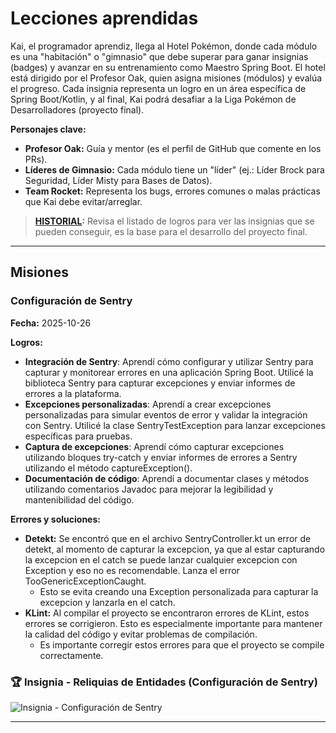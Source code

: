 # Lecciones aprendidas

Kai, el programador aprendiz, llega al Hotel Pokémon, donde cada módulo es una "habitación" o "gimnasio" que debe superar para ganar insignias (badges) y avanzar en su entrenamiento como Maestro Spring Boot. El hotel está dirigido por el Profesor Oak, quien asigna misiones (módulos) y evalúa el progreso. Cada insignia representa un logro en un área específica de Spring Boot/Kotlin, y al final, Kai podrá desafiar a la Liga Pokémon de Desarrolladores (proyecto final).

**Personajes clave:**

- **Profesor Oak:** Guía y mentor (es el perfil de GitHub que comente en los PRs).
- **Líderes de Gimnasio:** Cada módulo tiene un "líder" (ej.: Líder Brock para Seguridad, Líder Misty para Bases de Datos).
- **Team Rocket:** Representa los bugs, errores comunes o malas prácticas que Kai debe evitar/arreglar.

> **[HISTORIAL](HISTORIAL.md):** Revisa el listado de logros para ver las insignias que se pueden conseguir, es la base para el desarrollo del proyecto final.

---

## Misiones

### Configuración de Sentry

**Fecha:** 2025-10-26

**Logros:**

- **Integración de Sentry**: Aprendí cómo configurar y utilizar Sentry para capturar y monitorear errores en una aplicación Spring Boot. Utilicé la biblioteca Sentry para capturar excepciones y enviar informes de errores a la plataforma.
- **Excepciones personalizadas**: Aprendí a crear excepciones personalizadas para simular eventos de error y validar la integración con Sentry. Utilicé la clase SentryTestException para lanzar excepciones específicas para pruebas.
- **Captura de excepciones**: Aprendí cómo capturar excepciones utilizando bloques try-catch y enviar informes de errores a Sentry utilizando el método captureException().
- **Documentación de código**: Aprendí a documentar clases y métodos utilizando comentarios Javadoc para mejorar la legibilidad y mantenibilidad del código.

**Errores y soluciones:**

- **Detekt:** Se encontró que en el archivo SentryController.kt un error de detekt, al momento de capturar la excepcion, ya que al estar capturando la excepcion en el catch se puede lanzar cualquier excepcion con Exception y eso no es recomendable. Lanza el error TooGenericExceptionCaught. 
  - Esto se evita creando una Exception personalizada para capturar la excepcion y lanzarla en el catch.
- **KLint:** Al compilar el proyecto se encontraron errores de KLint, estos errores se corrigieron. Esto es especialmente importante para mantener la calidad del código y evitar problemas de compilación.
  - Es importante corregir estos errores para que el proyecto se compile correctamente.

### 🏆 Insignia - Reliquias de Entidades (Configuración de Sentry)

![Insignia - Configuración de Sentry](https://raw.githubusercontent.com/wiki/lgzarturo/springboot-course/badges/badget-03-reliquias-entidades_1024x1024.webp)

---